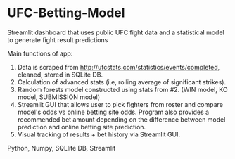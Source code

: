 # UFC-Betting-Model
Streamlit dashboard that uses public UFC fight data and a statistical model to generate fight result predictions

Main functions of app:
1. Data is scraped from http://ufcstats.com/statistics/events/completed, cleaned, stored in SQLite DB. 
2. Calculation of advanced stats (i.e, rolling average of significant strikes).
3. Random forests model constructed using stats from #2. (WIN model, KO model, SUBMISSION model)
4. Streamlit GUI that allows user to pick fighters from roster and compare model's odds vs online betting site odds. Program also provides a recommended bet amount depending on the difference between model prediction and online betting site prediction.
5. Visual tracking of results + bet history via Streamlit GUI.

Python, Numpy, SQLlite DB, Streamlit
